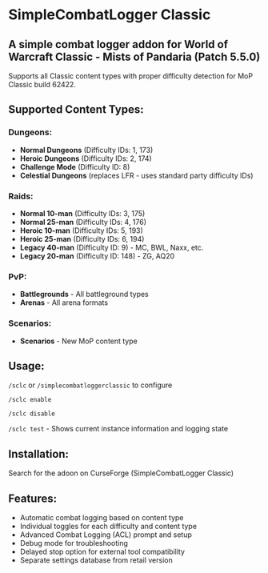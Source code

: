 # SimpleCombatLogger Classic
## A simple combat logger addon for World of Warcraft Classic - Mists of Pandaria (Patch 5.5.0)

Supports all Classic content types with proper difficulty detection for MoP Classic build 62422.

## Supported Content Types:

### Dungeons:
- **Normal Dungeons** (Difficulty IDs: 1, 173)
- **Heroic Dungeons** (Difficulty IDs: 2, 174)
- **Challenge Mode** (Difficulty ID: 8)
- **Celestial Dungeons** (replaces LFR - uses standard party difficulty IDs)

### Raids:
- **Normal 10-man** (Difficulty IDs: 3, 175)
- **Normal 25-man** (Difficulty IDs: 4, 176)
- **Heroic 10-man** (Difficulty IDs: 5, 193)
- **Heroic 25-man** (Difficulty IDs: 6, 194)
- **Legacy 40-man** (Difficulty ID: 9) - MC, BWL, Naxx, etc.
- **Legacy 20-man** (Difficulty ID: 148) - ZG, AQ20

### PvP:
- **Battlegrounds** - All battleground types
- **Arenas** - All arena formats

### Scenarios:
- **Scenarios** - New MoP content type

## Usage:

`/sclc` or `/simplecombatloggerclassic` to configure

`/sclc enable`

`/sclc disable`

`/sclc test` - Shows current instance information and logging state

## Installation:
Search for the adoon on CurseForge (SimpleCombatLogger Classic)

## Features:
- Automatic combat logging based on content type
- Individual toggles for each difficulty and content type
- Advanced Combat Logging (ACL) prompt and setup
- Debug mode for troubleshooting
- Delayed stop option for external tool compatibility
- Separate settings database from retail version
